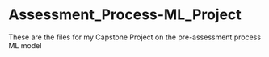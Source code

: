 # Assessment_Process-ML_Project
These are the files for my Capstone Project on the pre-assessment process ML model
